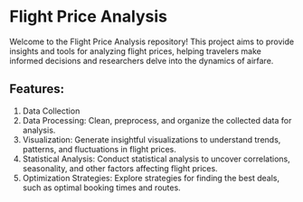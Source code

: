 # Flight Price Analysis
Welcome to the Flight Price Analysis repository! This project aims to provide insights and tools for analyzing flight prices, helping travelers make informed decisions and researchers delve into the dynamics of airfare.

## Features:
1. Data Collection
2. Data Processing: Clean, preprocess, and organize the collected data for analysis.
3. Visualization: Generate insightful visualizations to understand trends, patterns, and fluctuations in flight prices.
4. Statistical Analysis: Conduct statistical analysis to uncover correlations, seasonality, and other factors affecting flight prices.
5. Optimization Strategies: Explore strategies for finding the best deals, such as optimal booking times and routes.
